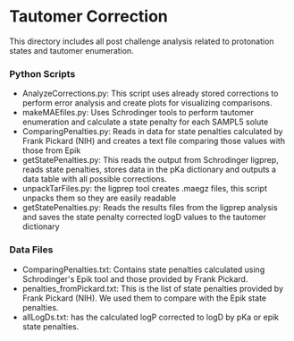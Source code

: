 # Tautomer Correction

This directory includes all post challenge analysis related to protonation states and tautomer enumeration. 

### Python Scripts

* AnalyzeCorrections.py: This script uses already stored corrections to perform error analysis and create plots for visualizing comparisons. 
* makeMAEfiles.py: Uses Schrodinger tools to perform tautomer enumeration and calculate a state penalty for each SAMPL5 solute 
* ComparingPenalties.py: Reads in data for state penalties calculated by Frank Pickard (NIH) and creates a text file comparing those values with those from Epik
* getStatePenalties.py: This reads the output from Schrodinger ligprep, reads state penalties, stores data in the pKa dictionary and outputs a data table with all possible corrections. 
* unpackTarFiles.py: the ligprep tool creates .maegz files, this script unpacks them so they are easily readable
* getStatePenalties.py: Reads the results files from the ligprep analysis and saves the state penalty corrected logD values to the tautomer dictionary

### Data Files
* ComparingPenalties.txt: Contains state penalties calculated using Schrodinger's Epik tool and those provided by Frank Pickard. 
* penalties_fromPickard.txt: This is the list of state penalties provided by Frank Pickard (NIH). We used them to compare with the Epik state penalties. 
* allLogDs.txt: has the calculated logP corrected to logD by pKa or epik state penalties. 
 
 
